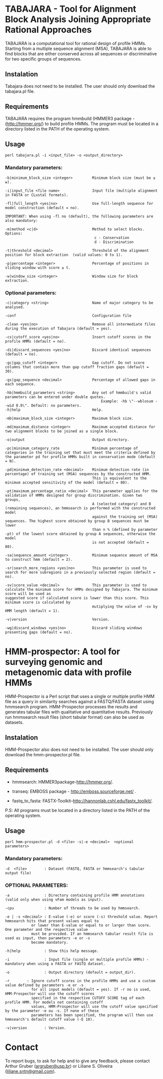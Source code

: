# TABAJARA - Tool for Alignment Block Analysis Joining Appropriate Rational Approaches

TABAJARA is a computational tool for rational design of profile HMMs. Starting from a multiple sequence alignment (MSA), TABAJARA is able to find blocks that are either conserved across all sequences or discriminative for two specific groups of sequences. 

##   Instalation

Tabajara does not need to be installed. The user should only download the tabajara.pl file.

## Requirements

TABAJARA requires the program hmmbuild (HMMER3 package - (http://hmmer.org/) to build profile HMMs. The program must be located in a directory listed in the PATH of the operating system.

## Usage
```
perl tabajara.pl -i <input_file> -o <output_directory>
```
### Mandatory parameters:
```
-b|minimum_block_size <integer>         Minimum block size (must be ≥ w).
  
-i|input_file <file name>               Input file (multiple alignment in FASTA or CLustal formats).
  
-fl|full_length <yes|no>                Use full-length sequence for model construction (default = no).

IMPORTANT: When using -fl no (default), the following parameters are also mandatory:

-m|method <c|d>                         Method to select blocks. Options:
                                         c - Conservation
                                         d - Discrimination

-t|threshold <decimal>                  Threshold of the alignment position for block extraction  (valid values: 0 to 1).

-p|percentage <integer>                 Percentage of positions in sliding window with score ≥ t.

-w|window_size <integer>                Window size for block extraction.
```

### Optional parameters:
```
-c|category <string>                    Name of major category to be analysed.

-conf                                   Configuration file

-clean <yes|no>                         Remove all intermediate files during the execution of Tabajara (default = yes).

-cs|cutoff_score <yes|no>               Insert cutoff scores in the profile HMMs (default = no).

-di|discard_sequences <yes|no>          Discard identical sequences (default = no).

-gc|gap_cutoff <integer>                Gap cutoff. Do not score columns that contain more than gap cutoff fraction gaps (default = 30).

-gs|gap_sequence <decimal>              Percentage of allowed gaps in each sequence.

-hb|hmmbuild_parameters <string>        Any set of hmmbuild's valid parameters can be entered under double quotes.
                                            Example: -hb \"--wblosum --wid 0.8\". Default: no parameters.
-h|help                                 Help.

-mb|maximum_block_size <integer>        Maximum block size.

-md|maximum_distance <integer>          Maximum accepted distance for two alignment blocks to be joined as a single block.

-o|output                               Output directory.

-pc|minimum_category_rate               Minimum percentage of categories in the training set that must meet the criteria defined by the parameter pd for profile HMMs built in conservation mode (default = N).

-pd|minimum_detection_rate <decimal>    Minimum detection rate (in percentage) of training set (MSA) sequences by the constructed HMM.
                                        This is equivalent to the minimum accepted sensitivity of the model (default = 80).

-pt|maximum_percentage_ratio <decimal>  This parameter applies for the validation of HMMs designed for group discrimination. Given two groups,
                                        A (selected category) and B (remaining sequences), an hmmsearch is performed with the constructed model
                                        against the training set (MSA) sequences. The highest score obtained by group B sequences must be lower
                                        than n % (defined by parameter -pt) of the lowest score obtained by group A sequences, otherwise the model
                                        is not accepted (default = 80).

-sa|sequence_amount <integer>           Minimum sequence amount of MSA to construct hmm (default = 2).

-sr|search_more_regions <yes|no>        This parameter is used to search for more subregions in a previously selected region (default = no).

-sv|score_value <decimal>               This parameter is used to calculate the minimum score for HMMs designed by Tabajara. The minimum score will be used as                                               suggested score if calculated score is lower than this score. This minimum score is calculated by
                                        mutiplying the value of -sv by HMM length (default = 1).

-v|version                              Version.

-wg|discard_windows <yes|no>            Discard sliding windows presenting gaps (default = no).
``` 
# HMM-prospector: A tool for surveying genomic and metagenomic data with profile HMMs

HMM-Prospector is a Perl script that uses a single or multiple profile HMM file as a query in similarity searches against a FASTQ/FASTA dataset using hmmsearch program. HMM-Prospector processes the results and generates tabular files with qualitative and quantitative results. Previously run hmmsearch result files (short tabular format) can also be used as datasets.

## Instalation

HMM-Prospector also does not need to be installed. The user should only download the hmm-prospector.pl file.

## Requirements

- hmmsearch: HMMER3package-http://hmmer.org/. 

- transeq: EMBOSS package - http://emboss.sourceforge.net/ .

- fastq_to_fasta: FASTX-Toolkit–http://hannonlab.cshl.edu/fastx_toolkit/.

P.S: All programs must be located in a directory listed in the PATH of the operating system.

## Usage

```
perl hmm-prospector.pl -d <file> -s|-e <decimal>  <optional parameters>
```  

### Mandatory parameters:

```
-d  <file>        : Dataset (FASTQ, FASTA or hmmsearch's tabular output file)
```

### OPTIONAL PARAMETERS:

```
-a                : Directory containing profile HMM annotations (valid only when using vFam models as input).

-cpu              : Number of threads to be used by hmmsearch.

-e | -s <decimal> : E-value (-e) or score (-s) threshold value. Report hmmsearch hits that present values equal to
		    or lower than E-value or equal to or larger than score. One parameter and the respective value
		    must be provided. If an hmmsearch tabular result file is used as input, then parameters -e or -s
		    become mandatory.

-h|help           : Show this help message.

-i                : Input file (single or multiple profile HMMs) - mandatory when using a FASTA or FASTQ dataset.

-o             	  : Output directory (default = output_dir).

-r 		  : Ignore cutoff scores in the profile HMMs and use a custom value defined by parameters -e or -s
		    for all input models (default = yes). If -r no is used, HMM-Prospector will use the cutoff scores
		    specified in the respective CUTOFF SCORE tag of each profile HMM. For models not containing cutoff
		    values, HMM-Prospector will use the cutoff value specified by the parameter -e ou -s. If none of these
		    parameters has been specified, the program will then use hmmsearch's default cutoff value (-E 10).

-v|version        : Version.
```

# Contact

To report bugs, to ask for help and to give any feedback, please contact Arthur Gruber (argruber@usp.br) or Liliane S. Oliveira (liliane.sntn@gmail.com).
